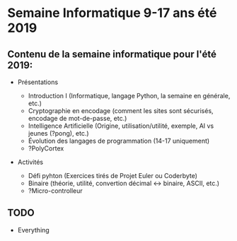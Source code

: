 ﻿# Semaine Informatique 9-17 ans été 2019

## Contenu de la semaine informatique pour l'été 2019:

* Présentations
  * Introduction I (Informatique, langage Python, la semaine en générale, etc.)
  * Cryptographie en encodage (comment les sites sont sécurisés, encodage de mot-de-passe, etc.)
  * Intelligence Artificielle (Origine, utilisation/utilité, exemple, AI vs jeunes (?pong), etc.)
  * Évolution des langages de programmation (14-17 uniquement)
  * ?PolyCortex

* Activités
  * Défi pyhton (Exercices tirés de Projet Euler ou Coderbyte)
  * Binaire (théorie, utilité, convertion décimal <-> binaire, ASCII, etc.)
  * ?Micro-controlleur

## TODO

* Everything
